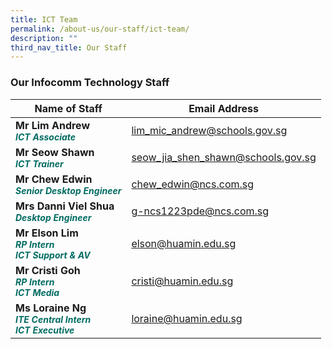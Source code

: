 ```yaml
---
title: ICT Team
permalink: /about-us/our-staff/ict-team/
description: ""
third_nav_title: Our Staff
---
```

### **Our Infocomm Technology Staff**


| Name of Staff | Email Address | 
| -------- | -------- |
| **Mr Lim Andrew** <br><b><i style="color:#016C62; font-size:14px;">ICT Associate</i></b>| lim_mic_andrew@schools.gov.sg     | 
|**Mr Seow  Shawn**<br><b><i style="color:#016C62; font-size:14px;">ICT Trainer</i></b>| seow_jia_shen_shawn@schools.gov.sg|
|**Mr Chew Edwin**<br><b><i style="color:#016C62;font-size:14px;">Senior Desktop Engineer</i></b> | chew_edwin@ncs.com.sg
|**Mrs Danni Viel Shua**<br><b><i style="color:#016C62;font-size:14px;">Desktop Engineer</i></b> | g-ncs1223pde@ncs.com.sg
|**Mr Elson Lim**<br><b><i style="color:#016C62;font-size:14px;">RP Intern<br>ICT Support &amp; AV</i></b>| elson@huamin.edu.sg
|**Mr Cristi Goh**<br><b><i style="color:#016C62;font-size:14px;">RP  Intern<br>ICT Media</i></b>| cristi@huamin.edu.sg
|**Ms Loraine Ng**<br><b><i style="color:#016C62;font-size:14px;">ITE Central Intern<br>ICT Executive</i></b>| loraine@huamin.edu.sg
